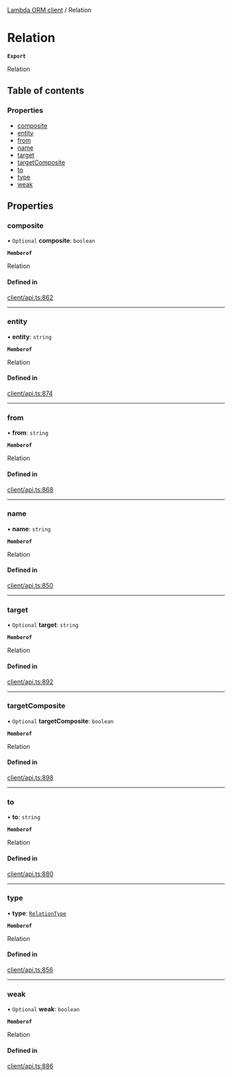 [Lambda ORM client](../README.md) / Relation

# Relation

**`Export`**

Relation

## Table of contents

### Properties

- [composite](Relation.md#composite)
- [entity](Relation.md#entity)
- [from](Relation.md#from)
- [name](Relation.md#name)
- [target](Relation.md#target)
- [targetComposite](Relation.md#targetcomposite)
- [to](Relation.md#to)
- [type](Relation.md#type)
- [weak](Relation.md#weak)

## Properties

### composite

• `Optional` **composite**: `boolean`

**`Memberof`**

Relation

#### Defined in

[client/api.ts:862](https://github.com/FlavioLionelRita/lambdaorm-client-node/blob/521cb11/src/lib/client/api.ts#L862)

___

### entity

• **entity**: `string`

**`Memberof`**

Relation

#### Defined in

[client/api.ts:874](https://github.com/FlavioLionelRita/lambdaorm-client-node/blob/521cb11/src/lib/client/api.ts#L874)

___

### from

• **from**: `string`

**`Memberof`**

Relation

#### Defined in

[client/api.ts:868](https://github.com/FlavioLionelRita/lambdaorm-client-node/blob/521cb11/src/lib/client/api.ts#L868)

___

### name

• **name**: `string`

**`Memberof`**

Relation

#### Defined in

[client/api.ts:850](https://github.com/FlavioLionelRita/lambdaorm-client-node/blob/521cb11/src/lib/client/api.ts#L850)

___

### target

• `Optional` **target**: `string`

**`Memberof`**

Relation

#### Defined in

[client/api.ts:892](https://github.com/FlavioLionelRita/lambdaorm-client-node/blob/521cb11/src/lib/client/api.ts#L892)

___

### targetComposite

• `Optional` **targetComposite**: `boolean`

**`Memberof`**

Relation

#### Defined in

[client/api.ts:898](https://github.com/FlavioLionelRita/lambdaorm-client-node/blob/521cb11/src/lib/client/api.ts#L898)

___

### to

• **to**: `string`

**`Memberof`**

Relation

#### Defined in

[client/api.ts:880](https://github.com/FlavioLionelRita/lambdaorm-client-node/blob/521cb11/src/lib/client/api.ts#L880)

___

### type

• **type**: [`RelationType`](../enums/RelationType.md)

**`Memberof`**

Relation

#### Defined in

[client/api.ts:856](https://github.com/FlavioLionelRita/lambdaorm-client-node/blob/521cb11/src/lib/client/api.ts#L856)

___

### weak

• `Optional` **weak**: `boolean`

**`Memberof`**

Relation

#### Defined in

[client/api.ts:886](https://github.com/FlavioLionelRita/lambdaorm-client-node/blob/521cb11/src/lib/client/api.ts#L886)
